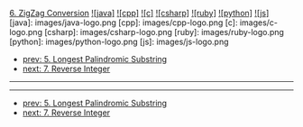 [6. ZigZag Conversion](https://leetcode.com/problems/zigzag-conversion/)
[![java]](https://github.com/leetcode-study-group/leetcode-java-solutions/blob/master/006-zigzag-conversion.md)
[![cpp]](https://github.com/leetcode-study-group/leetcode-cpp-solutions/blob/master/006-zigzag-conversion.md)
[![c]](https://github.com/leetcode-study-group/leetcode-c-solutions/blob/master/006-zigzag-conversion.md)
[![csharp]](https://github.com/leetcode-study-group/leetcode-csharp-solutions/blob/master/006-zigzag-conversion.md)
[![ruby]](https://github.com/leetcode-study-group/leetcode-ruby-solutions/blob/master/006-zigzag-conversion.md)
[![python]](https://github.com/leetcode-study-group/leetcode-python-solutions/blob/master/006-zigzag-conversion.md)
[![js]](https://github.com/leetcode-study-group/leetcode-js-solutions/blob/master/006-zigzag-conversion.md)
[java]: images/java-logo.png
[cpp]: images/cpp-logo.png
[c]: images/c-logo.png
[csharp]: images/csharp-logo.png
[ruby]: images/ruby-logo.png
[python]: images/python-logo.png
[js]: images/js-logo.png

- [prev: 5. Longest Palindromic Substring](005-longest-palindromic-substring.md)
- [next: 7. Reverse Integer](007-reverse-integer.md)

---


---

- [prev: 5. Longest Palindromic Substring](005-longest-palindromic-substring.md)
- [next: 7. Reverse Integer](007-reverse-integer.md)
